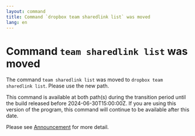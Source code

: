 ```yaml
---
layout: command
title: Command `dropbox team sharedlink list` was moved
lang: en
---
```


# Command `team sharedlink list` was moved

The command `team sharedlink list` was moved to `dropbox team sharedlink list`. Please use the new path.

This command is available at both path(s) during the transition period until the build released before 2024-06-30T15:00:00Z. If you are using this version of the program, this command will continue to be available after this date.

Please see [Announcement](https://github.com/watermint/toolbox/discussions/799) for more detail.


